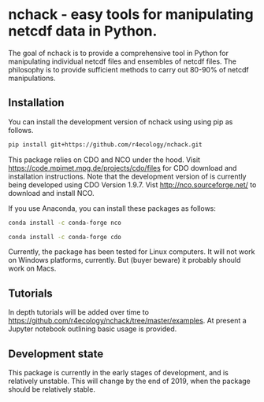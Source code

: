 
<!-- README.md is generated from README.Rmd. Please edit that file -->

# nchack - easy tools for manipulating netcdf data in Python.

The goal of nchack is to provide a comprehensive tool in Python for manipulating individual netcdf files and ensembles of netcdf files. The philosophy is to provide sufficient methods to carry out 80-90% of netcdf manipulations.

## Installation

You can install the development version of nchack using using pip as follows.
```sh
pip install git+https://github.com/r4ecology/nchack.git
```

This package relies on CDO and NCO under the hood.
Visit <https://code.mpimet.mpg.de/projects/cdo/files> for CDO download and
installation instructions. Note that the development version of is
currently being developed using CDO Version 1.9.7. Vist http://nco.sourceforge.net/ to download and install NCO.

If you use Anaconda, you can install these packages as follows:

```sh
conda install -c conda-forge nco 
```
```sh
conda install -c conda-forge cdo 
```
 
Currently, the package has been tested for Linux computers. It will not
work on Windows platforms, currently. But (buyer beware) it probably
should work on Macs.

## Tutorials

In depth tutorials will be added over time to https://github.com/r4ecology/nchack/tree/master/examples. At present a Jupyter notebook outlining basic usage is provided.

## Development state

This package is currently in the early stages of development, and is relatively unstable. This will change by the end of 2019, when the package should be relatively stable.
